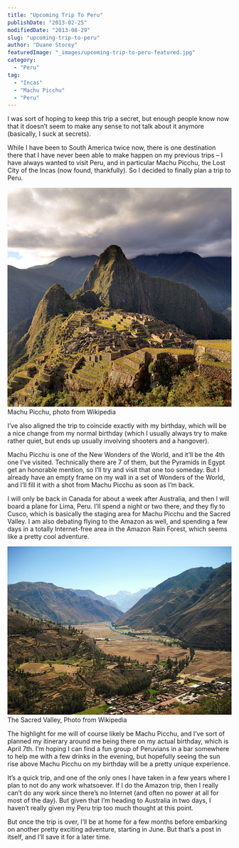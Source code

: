 ```yaml
---
title: "Upcoming Trip To Peru"
publishDate: "2013-02-25"
modifiedDate: "2013-08-29"
slug: "upcoming-trip-to-peru"
author: "Duane Storey"
featuredImage: "_images/upcoming-trip-to-peru-featured.jpg"
category:
  - "Peru"
tag:
  - "Incas"
  - "Machu Picchu"
  - "Peru"
---
```


I was sort of hoping to keep this trip a secret, but enough people know now that it doesn’t seem to make any sense to not talk about it anymore (basically, I suck at secrets).

While I have been to South America twice now, there is one destination there that I have never been able to make happen on my previous trips – I have always wanted to visit Peru, and in particular Machu Picchu, the Lost City of the Incas (now found, thankfully). So I decided to finally plan a trip to Peru.

[![Machu Picchu, photo from Wikipedia](_images/upcoming-trip-to-peru-1.jpg)](http://www.migratorynerd.com/wordpress/wp-content/uploads/2013/02/mp.jpg)Machu Picchu, photo from Wikipedia



I’ve also aligned the trip to coincide exactly with my birthday, which will be a nice change from my normal birthday (which I usually always try to make rather quiet, but ends up usually involving shooters and a hangover).

Machu Picchu is one of the New Wonders of the World, and it’ll be the 4th one I’ve visited. Technically there are 7 of them, but the Pyramids in Egypt get an honorable mention, so I’ll try and visit that one too someday. But I already have an empty frame on my wall in a set of Wonders of the World, and I’ll fill it with a shot from Machu Picchu as soon as I’m back.

I will only be back in Canada for about a week after Australia, and then I will board a plane for Lima, Peru. I’ll spend a night or two there, and they fly to Cusco, which is basically the staging area for Machu Picchu and the Sacred Valley. I am also debating flying to the Amazon as well, and spending a few days in a totally Internet-free area in the Amazon Rain Forest, which seems like a pretty cool adventure.

[![The Sacred Valley, Photo from Wikipedia](_images/upcoming-trip-to-peru-2.jpg)](http://www.migratorynerd.com/wordpress/wp-content/uploads/2013/02/sacred.jpg)The Sacred Valley, Photo from Wikipedia



The highlight for me will of course likely be Machu Picchu, and I’ve sort of planned my itinerary around me being there on my actual birthday, which is April 7th. I’m hoping I can find a fun group of Peruvians in a bar somewhere to help me with a few drinks in the evening, but hopefully seeing the sun rise above Machu Picchu on my birthday will be a pretty unique experience.

It’s a quick trip, and one of the only ones I have taken in a few years where I plan to not do any work whatsoever. If I do the Amazon trip, then I really can’t do any work since there’s no Internet (and often no power at all for most of the day). But given that I’m heading to Australia in two days, I haven’t really given my Peru trip too much thought at this point.

But once the trip is over, I’ll be at home for a few months before embarking on another pretty exciting adventure, starting in June. But that’s a post in itself, and I’ll save it for a later time.